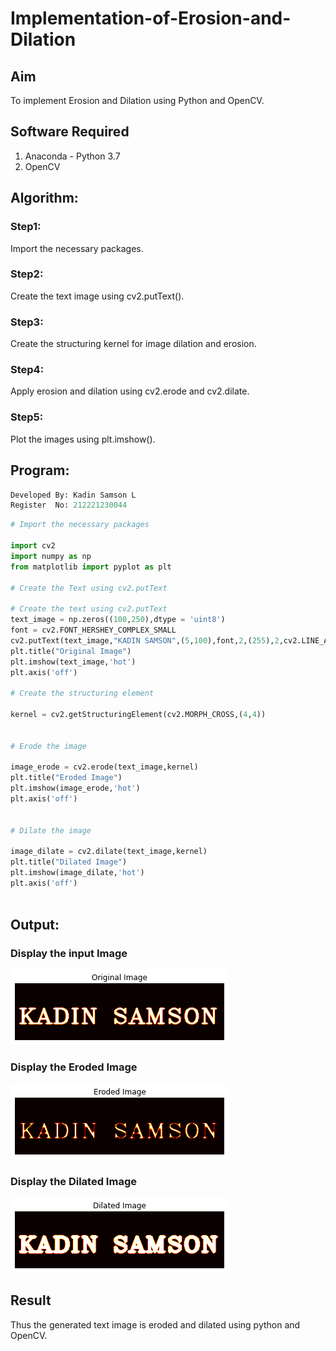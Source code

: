 # Implementation-of-Erosion-and-Dilation
## Aim
To implement Erosion and Dilation using Python and OpenCV.
## Software Required
1. Anaconda - Python 3.7
2. OpenCV
## Algorithm:
### Step1:

Import the necessary packages.

### Step2:

Create the text image using cv2.putText().

### Step3:

Create the structuring kernel for image dilation and erosion.

### Step4:

Apply erosion and dilation using cv2.erode and cv2.dilate.

### Step5:

Plot the images using plt.imshow().

 
## Program:
```Python
Developed By: Kadin Samson L
Register  No: 212221230044
```

``` Python
# Import the necessary packages

import cv2
import numpy as np
from matplotlib import pyplot as plt

# Create the Text using cv2.putText

# Create the text using cv2.putText
text_image = np.zeros((100,250),dtype = 'uint8')
font = cv2.FONT_HERSHEY_COMPLEX_SMALL
cv2.putText(text_image,"KADIN SAMSON",(5,100),font,2,(255),2,cv2.LINE_AA) 
plt.title("Original Image")
plt.imshow(text_image,'hot')
plt.axis('off')

# Create the structuring element

kernel = cv2.getStructuringElement(cv2.MORPH_CROSS,(4,4))


# Erode the image

image_erode = cv2.erode(text_image,kernel)
plt.title("Eroded Image")
plt.imshow(image_erode,'hot')
plt.axis('off')


# Dilate the image

image_dilate = cv2.dilate(text_image,kernel)
plt.title("Dilated Image")
plt.imshow(image_dilate,'hot')
plt.axis('off')



```
## Output:

### Display the input Image

![](i1.png)

### Display the Eroded Image

![](i2.png)

### Display the Dilated Image

![](i3.png)

## Result
Thus the generated text image is eroded and dilated using python and OpenCV.
